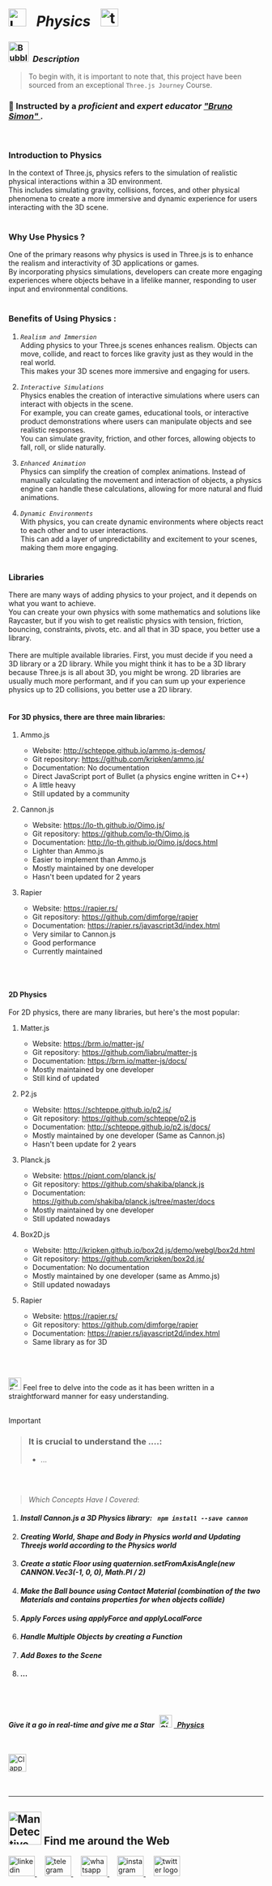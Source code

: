 # <img src="https://raw.githubusercontent.com/Tarikul-Islam-Anik/Telegram-Animated-Emojis/main/Objects/Laptop.webp" alt="Laptop" width="35" /> &nbsp; _Physics_ &nbsp; <img src="https://skillicons.dev/icons?i=threejs" height="35" alt="threejs logo"  />  

<!----------------------------------------- Description ---------------------------------------->
### <img src="https://raw.githubusercontent.com/Tarikul-Islam-Anik/Animated-Fluent-Emojis/master/Emojis/Symbols/Bubbles.png" alt="Bubbles" width="40" height="40" />&nbsp; _Description_

> To begin with, it is important to note that, this project have been sourced from an exceptional `Three.js Journey` Course. <br/>
 
### 👤 Instructed by a _proficient_ and _expert educator_ <a href="https://threejs-journey.com/" target="_blank"> _"Bruno Simon"_ </a>. 

 <br/>

### Introduction to Physics 
In the context of Three.js, physics refers to the simulation of realistic physical interactions within a 3D environment.  <br/> This includes simulating gravity, collisions, forces, and other physical phenomena to create a more immersive and dynamic experience for users interacting with the 3D scene. <br/> <br/>

### Why Use Physics ?
One of the primary reasons why physics is used in Three.js is to enhance the realism and interactivity of 3D applications or games. <br/> By incorporating physics simulations, developers can create more engaging experiences where objects behave in a lifelike manner, responding to user input and environmental conditions.<br/><br/>

### Benefits of Using Physics : 
1. _` Realism and Immersion `_ <br/>
Adding physics to your Three.js scenes enhances realism. Objects can move, collide, and react to forces like gravity just as they would in the real world. <br/> This makes your 3D scenes more immersive and engaging for users.

2. _` Interactive Simulations `_ <br/>
Physics enables the creation of interactive simulations where users can interact with objects in the scene. <br/> For example, you can create games, educational tools, or interactive product demonstrations where users can manipulate objects and see realistic responses. <br/> You can simulate gravity, friction, and other forces, allowing objects to fall, roll, or slide naturally. 

3. _` Enhanced Animation `_ <br/>
Physics can simplify the creation of complex animations. Instead of manually calculating the movement and interaction of objects, a physics engine can handle these calculations, allowing for more natural and fluid animations.

4. _` Dynamic Environments `_ <br/>
With physics, you can create dynamic environments where objects react to each other and to user interactions. <br/> This can add a layer of unpredictability and excitement to your scenes, making them more engaging. <br/><br/>


### Libraries 
There are many ways of adding physics to your project, and it depends on what you want to achieve. <br/> You can create your own physics with some mathematics and solutions like Raycaster, but if you wish to get realistic physics with tension, friction, bouncing, constraints, pivots, etc. and all that in 3D space, you better use a library. <br/><br/>
There are multiple available libraries. First, you must decide if you need a 3D library or a 2D library. While you might think it has to be a 3D library because Three.js is all about 3D, you might be wrong. 2D libraries are usually much more performant, and if you can sum up your experience physics up to 2D collisions, you better use a 2D library. <br/><br/>

#### For 3D physics, there are three main libraries:
1. Ammo.js
   - Website: http://schteppe.github.io/ammo.js-demos/
   - Git repository: https://github.com/kripken/ammo.js/
   - Documentation: No documentation
   - Direct JavaScript port of Bullet (a physics engine written in C++)
   - A little heavy
   - Still updated by a community

2. Cannon.js
   - Website: https://lo-th.github.io/Oimo.js/
   - Git repository: https://github.com/lo-th/Oimo.js
   - Documentation: http://lo-th.github.io/Oimo.js/docs.html
   - Lighter than Ammo.js
   - Easier to implement than Ammo.js
   - Mostly maintained by one developer
   - Hasn't been updated for 2 years 

3. Rapier
   - Website: https://rapier.rs/
   - Git repository: https://github.com/dimforge/rapier
   - Documentation: https://rapier.rs/javascript3d/index.html
   - Very similar to Cannon.js
   - Good performance
   - Currently maintained

<br/><br/>

#### 2D Physics
For 2D physics, there are many libraries, but here's the most popular: <br/>
1. Matter.js
   - Website: https://brm.io/matter-js/
   - Git repository: https://github.com/liabru/matter-js
   - Documentation: https://brm.io/matter-js/docs/
   - Mostly maintained by one developer
   - Still kind of updated

2. P2.js
   - Website: https://schteppe.github.io/p2.js/
   - Git repository: https://github.com/schteppe/p2.js
   - Documentation: http://schteppe.github.io/p2.js/docs/
   - Mostly maintained by one developer (Same as Cannon.js)
   - Hasn't been update for 2 years

3. Planck.js
   - Website: https://piqnt.com/planck.js/
   - Git repository: https://github.com/shakiba/planck.js
   - Documentation: https://github.com/shakiba/planck.js/tree/master/docs
   - Mostly maintained by one developer
   - Still updated nowadays
  
4. Box2D.js
   - Website: http://kripken.github.io/box2d.js/demo/webgl/box2d.html
   - Git repository: https://github.com/kripken/box2d.js/
   - Documentation: No documentation
   - Mostly maintained by one developer (same as Ammo.js)
   - Still updated nowadays

5. Rapier
   - Website: https://rapier.rs/
   - Git repository: https://github.com/dimforge/rapier
   - Documentation: https://rapier.rs/javascript2d/index.html
   - Same library as for 3D

     
<br/><br/>

<img src="https://raw.githubusercontent.com/Tarikul-Islam-Anik/Animated-Fluent-Emojis/master/Emojis/Hand%20gestures/Eyes.png" alt="Eyes" width="25" height="25" /> Feel free to delve into the code as it has been written in a straightforward manner for easy understanding.
<br/> <br/> 

> [!IMPORTANT]
>> ### It is crucial to understand the ....:
>> - ...


<br/><br/>

> _Which Concepts Have I Covered_: <br/>

01. _<h4>Install Cannon.js a 3D Physics library: `  npm install --save cannon  ` </h4>_
02. _<h4>Creating World, Shape and Body in Physics world and Updating Threejs world according to the Physics world</h4>_
03. _<h4>Create a static Floor using quaternion.setFromAxisAngle(new CANNON.Vec3(-1, 0, 0), Math.PI / 2)</h4>_
04. _<h4>Make the Ball bounce using Contact Material (combination of the two Materials and contains properties for when objects collide)</h4>_
05. _<h4>Apply Forces using applyForce and applyLocalForce</h4>_
06. _<h4>Handle Multiple Objects by creating a Function</h4>_
07. _<h4>Add Boxes to the Scene</h4>_
08. _<h4>...</h4>_

<br/><br/>

<!-------- try it live -------->
#### _Give it a go in real-time and give me a Star_ &nbsp; <img src="https://raw.githubusercontent.com/Tarikul-Islam-Anik/Animated-Fluent-Emojis/master/Emojis/Travel%20and%20places/Glowing%20Star.png" alt="Glowing Star" width="25"  /> <a href="https://shahram-shakiba.vercel.app/" target="_blank"> &nbsp; _Physics_ </a> 

<br/>

<!--------- Video --------->
<img src="https://raw.githubusercontent.com/Tarikul-Islam-Anik/Telegram-Animated-Emojis/main/Objects/Clapper%20Board.webp" alt="Clapper Board" width="35" /> &nbsp; 



  <br/> 

***

<!--======================= Social Media ===========================-->
 ## <img src="https://raw.githubusercontent.com/Tarikul-Islam-Anik/Animated-Fluent-Emojis/master/Emojis/People%20with%20professions/Man%20Detective%20Light%20Skin%20Tone.png" alt="Man Detective Light Skin Tone" width="65" /> Find me around the Web  
<a href="https://www.linkedin.com/in/shahramshakiba/" target="_blank">
    <img src="https://raw.githubusercontent.com/maurodesouza/profile-readme-generator/master/src/assets/icons/social/linkedin/default.svg" width="52" height="40" alt="linkedin logo"  />
  </a> &nbsp;&nbsp;&nbsp;
  <a href="https://t.me/ShahramShakibaa" target="_blank">
    <img src="https://raw.githubusercontent.com/maurodesouza/profile-readme-generator/master/src/assets/icons/social/telegram/default.svg" width="52" height="40" alt="telegram logo"  />
  </a> &nbsp;&nbsp;&nbsp;
  <a href="https://wa.me/message/LM2IMM3ABZ7ZM1" target="_blank">
    <img src="https://raw.githubusercontent.com/maurodesouza/profile-readme-generator/master/src/assets/icons/social/whatsapp/default.svg" width="52" height="40" alt="whatsapp logo"  />
  </a> &nbsp;&nbsp;&nbsp;
  <a href="https://instagram.com/shahram.shakibaa?igshid=MzNlNGNkZWQ4Mg==" target="_blank">
    <img src="https://raw.githubusercontent.com/maurodesouza/profile-readme-generator/master/src/assets/icons/social/instagram/default.svg" width="52" height="40" alt="instagram logo"  />
  </a> &nbsp;&nbsp;&nbsp;
  <a href="https://twitter.com/ShahramShakibaa" target="_blank">
    <img src="https://raw.githubusercontent.com/maurodesouza/profile-readme-generator/master/src/assets/icons/social/twitter/default.svg" width="52" height="40" alt="twitter logo"  />
  </a>
